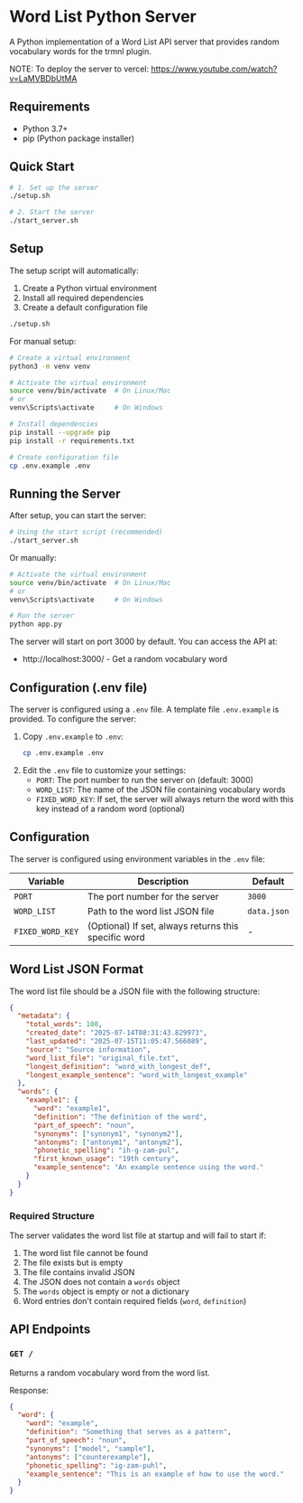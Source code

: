# Word List Python Server

A Python implementation of a Word List API server that provides random vocabulary words for the trmnl plugin.

NOTE: To deploy the server to vercel: https://www.youtube.com/watch?v=LaMVBDbUtMA

## Requirements

- Python 3.7+
- pip (Python package installer)

## Quick Start

```bash
# 1. Set up the server
./setup.sh

# 2. Start the server
./start_server.sh
```

## Setup

The setup script will automatically:

1. Create a Python virtual environment
2. Install all required dependencies
3. Create a default configuration file

```bash
./setup.sh
```

For manual setup:

```bash
# Create a virtual environment
python3 -m venv venv

# Activate the virtual environment
source venv/bin/activate  # On Linux/Mac
# or
venv\Scripts\activate     # On Windows

# Install dependencies
pip install --upgrade pip
pip install -r requirements.txt

# Create configuration file
cp .env.example .env
```

## Running the Server

After setup, you can start the server:

```bash
# Using the start script (recommended)
./start_server.sh
```

Or manually:

```bash
# Activate the virtual environment
source venv/bin/activate  # On Linux/Mac
# or
venv\Scripts\activate     # On Windows

# Run the server
python app.py
```

The server will start on port 3000 by default. You can access the API at:
- http://localhost:3000/ - Get a random vocabulary word

## Configuration (.env file)

The server is configured using a `.env` file. A template file `.env.example` is provided. 
To configure the server:

1. Copy `.env.example` to `.env`:
   ```bash
   cp .env.example .env
   ```
2. Edit the `.env` file to customize your settings:
   - `PORT`: The port number to run the server on (default: 3000)
   - `WORD_LIST`: The name of the JSON file containing vocabulary words
   - `FIXED_WORD_KEY`: If set, the server will always return the word with this key instead of a random word (optional)

## Configuration

The server is configured using environment variables in the `.env` file:

| Variable | Description | Default |
|----------|-------------|---------|
| `PORT` | The port number for the server | `3000` |
| `WORD_LIST` | Path to the word list JSON file | `data.json` |
| `FIXED_WORD_KEY` | (Optional) If set, always returns this specific word | - |

## Word List JSON Format

The word list file should be a JSON file with the following structure:

```json
{
  "metadata": {
    "total_words": 100,
    "created_date": "2025-07-14T08:31:43.829973",
    "last_updated": "2025-07-15T11:05:47.566089",
    "source": "Source information",
    "word_list_file": "original_file.txt",
    "longest_definition": "word_with_longest_def",
    "longest_example_sentence": "word_with_longest_example"
  },
  "words": {
    "example1": {
      "word": "example1",
      "definition": "The definition of the word",
      "part_of_speech": "noun",
      "synonyms": ["synonym1", "synonym2"],
      "antonyms": ["antonym1", "antonym2"],
      "phonetic_spelling": "ih-g-zam-pul",
      "first_known_usage": "19th century",
      "example_sentence": "An example sentence using the word."
    }
  }
}
```

### Required Structure

The server validates the word list file at startup and will fail to start if:

1. The word list file cannot be found
2. The file exists but is empty
3. The file contains invalid JSON
4. The JSON does not contain a `words` object
5. The `words` object is empty or not a dictionary
6. Word entries don't contain required fields (`word`, `definition`)

## API Endpoints

### `GET /`

Returns a random vocabulary word from the word list.

Response:
```json
{
  "word": {
    "word": "example",
    "definition": "Something that serves as a pattern",
    "part_of_speech": "noun",
    "synonyms": ["model", "sample"],
    "antonyms": ["counterexample"],
    "phonetic_spelling": "ig-zam-puhl",
    "example_sentence": "This is an example of how to use the word."
  }
}
```